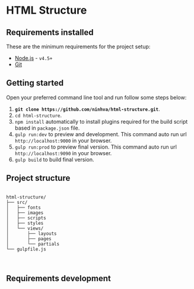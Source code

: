 # HTML Structure

## Requirements installed

These are the minimum requirements for the project setup:

- [Node.js](http://nodejs.org) - `v4.5+`
- [Git](https://git-scm.com/)

## Getting started

Open your preferred command line tool and run follow some steps below:

1. __`git clone https://github.com/ninhva/html-structure.git`__.
2. `cd html-structure`.
3. `npm install` automatically to install plugins required for the build script based in `package.json` file.
4. `gulp run:dev` to preview and development. This command auto run url `http://localhost:9000` in your browser.
5. `gulp run:prod` to preview final version. This command auto run url `http://localhost:9090` in your browser.
5. `gulp build` to build final version.


## Project structure
<pre>
<code>
html-structure/
├── src/
│   ├── fonts
│   ├── images
│   ├── scripts
│   ├── styles
│   └── views/
│       ├── layouts
│       ├── pages
│       └── partials
└── gulpfile.js

</code>
</pre>

## Requirements development
